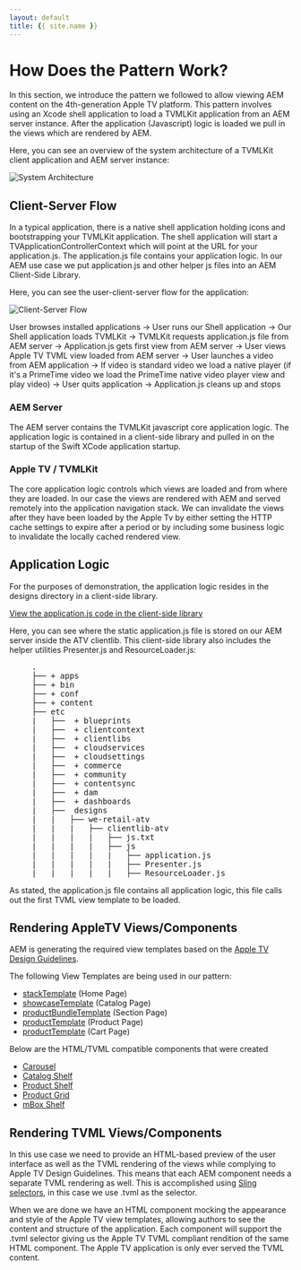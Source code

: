 ```yaml
---
layout: default
title: {{ site.name }}
---
```


# <a name="how" class="anchor">How Does the Pattern Work?</a>
 
In this section, we introduce the pattern we followed to allow viewing AEM content on the 4th-generation Apple TV platform. This pattern involves using an Xcode shell application to load a TVMLKit application from an AEM server instance.  After the application (Javascript) logic is loaded we pull in the views which are rendered by AEM.

Here, you can see an overview of the system architecture of a TVMLKit client application and AEM server instance:

![System Architecture]({{site.baseurl}}/images/AEM_flow_diagram_2x.png "System Architecture")

## <a name="client-server" class="anchor">Client-Server Flow</a>
In a typical application, there is a native shell application holding icons and bootstrapping your TVMLKit application. The shell application will start a TVApplicationControllerContext which will point at the URL for your application.js. The application.js file contains your application logic. In our AEM use case we put application.js and other helper js files into an AEM Client-Side Library.

Here, you can see the user-client-server flow for the application:

![Client-Server Flow]({{site.baseurl}}/images/flow_diagram2_2x.png "Client-Server Flow")

User browses installed applications ->
User runs our Shell application ->
Our Shell application loads TVMLKit ->
TVMLKit requests application.js file from AEM server ->
Application.js gets first view from AEM server ->
User views Apple TV TVML view loaded from AEM server ->
User launches a video from AEM application ->
If video is standard video we load a native player (if it's a PrimeTime video we load the PrimeTime native video player view and play video) ->
User quits application ->
Application.js cleans up and stops

### <a name="aem_server" class="anchor">AEM Server</a>
The AEM server contains the TVMLKit javascript core application logic.  The application logic is contained in a client-side library and pulled in on the startup of the Swift XCode application startup.

### <a name="apple_tv_client" class="anchor">Apple TV / TVMLKit</a>
The core application logic controls which views are loaded and from where they are loaded. In our case the views are rendered with AEM and served remotely into the application navigation stack.
We can invalidate the views after they have been loaded by the Apple Tv by either setting the HTTP cache settings to expire after a period or by including some business logic to invalidate the locally cached rendered view.

## <a name="app_logic" class="anchor">Application Logic</a>
For the purposes of demonstration, the application logic resides in the designs directory in a client-side library.

[View the application.js code in the client-side library](https://git.corp.adobe.com/aaa/we-retail-atv/blob/master/aem/ui.apps/src/main/content/jcr_root/etc/designs/we-retail-atv/clientlib-atv/js/application.js)

Here, you can see where the static application.js file is stored on our AEM server inside the ATV clientlib.  This client-side library also includes the helper utilities Presenter.js and ResourceLoader.js:

<figure class="highlight"><pre>.
├── + apps
├── + bin
├── + conf
├── + content
├── etc
|   ├──  + blueprints
|   ├──  + clientcontext
|   ├──  + clientlibs
|   ├──  + cloudservices
|   ├──  + cloudsettings
|   ├──  + commerce
|   ├──  + community
|   ├──  + contentsync
|   ├──  + dam
|   ├──  + dashboards
|   ├──  designs
|   |   ├── we-retail-atv
|   |   |   ├── clientlib-atv
|   |   |   |   ├── js.txt
|   |   |   |   ├── js
<span class="open">|   |   |   |   |   ├── application.js</span>
|   |   |   |   |   ├── Presenter.js
|   |   |   |   |   ├── ResourceLoader.js
</pre></figure>

As stated, the application.js file contains all application logic, this file calls out the first TVML view template to be loaded.

## <a name="views_comps" class="anchor">Rendering AppleTV Views/Components</a>
AEM is generating the required view templates based on the [Apple TV Design Guidelines]( https://developer.apple.com/tvos/human-interface-guidelines/).

The following View Templates are being used in our pattern:

* [stackTemplate](https://developer.apple.com/library/tvos/documentation/LanguagesUtilities/Conceptual/ATV_Template_Guide/StackTemplate.html#//apple_ref/doc/uid/TP40015064-CH21-SW4) (Home Page)
* [showcaseTemplate](https://developer.apple.com/library/tvos/documentation/LanguagesUtilities/Conceptual/ATV_Template_Guide/ShowcaseTemplate.html#//apple_ref/doc/uid/TP40015064-CH27-SW1) (Catalog Page)
* [productBundleTemplate](https://developer.apple.com/library/tvos/documentation/LanguagesUtilities/Conceptual/ATV_Template_Guide/ProductBundleTemplate.html#//apple_ref/doc/uid/TP40015064-CH38-SW1) (Section Page)
* [productTemplate](https://developer.apple.com/library/tvos/documentation/LanguagesUtilities/Conceptual/ATV_Template_Guide/ProductTemplate.html#//apple_ref/doc/uid/TP40015064-CH8-SW4) (Product Page)
* [productTemplate](https://developer.apple.com/library/tvos/documentation/LanguagesUtilities/Conceptual/ATV_Template_Guide/CompilationTemplate.html#//apple_ref/doc/uid/TP40015064-CH36-SW2) (Cart Page)

Below are the HTML/TVML compatible components that were created

* [Carousel](components.html#carousel)
* [Catalog Shelf](components.html#catalog)
* [Product Shelf](components.html#productShelf)
* [Product Grid](components.html#productGrid)
* [mBox Shelf](components.html#target)

## <a name="rendering_comps" class="anchor">Rendering TVML Views/Components</a>
In this use case we need to provide an HTML-based preview of the user interface as well as the TVML rendering of the views while complying to Apple TV Design Guidelines. This means that each AEM component needs a separate TVML rendering as well. This is accomplished using [Sling selectors](https://sling.apache.org/documentation/the-sling-engine/url-decomposition.html), in this case we use .tvml as the selector.

When we are done we have an HTML component mocking the appearance and style of the Apple TV view templates, allowing authors to see the content and structure of the application. Each component will support the .tvml selector giving us the Apple TV TVML compliant rendition of the same HTML component. The Apple TV application is only ever served the TVML content.

